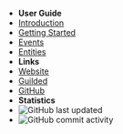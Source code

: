 - **User Guide**
- [Introduction](./)
- [Getting Started](./getting-started)
- [Events](./events)
- [Entities](./entities)
- **Links**
- [Website](https://jgapi.dev)
- [Guilded](https://guilded.gg/JGAPI)
- [GitHub](https://github.com/JGAPI)
- **Statistics**
- ![GitHub last updated](https://img.shields.io/github/last-commit/JGAPI/JG_API-Docs?label=last%20updated)
- ![GitHub commit activity](https://img.shields.io/github/commit-activity/m/JGAPI/JG_API-Docs)